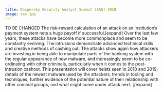 ```yaml
---
title: Kaspersky Security Analyst Summit (SAS) 2018
image: sas.jpg
---
```

TO BE CHANGED The risk-reward calculation of an attack on an institution’s payment system nets a huge payoff if successful.[expand] 
Over the last few years, these attacks have become more commonplace and seem to be constantly evolving. The intrusions demonstrate advanced technical skills and creative methods of cashing out. The attacks show again how attackers are investing in being able to manipulate parts of the banking system with the regular appearance of new malware, and increasingly seem to be co-ordinating with other criminals, particularly when it comes to the post-intrusion cashout. This presentation will cover heists seen in 2018 and 2019, details of the newest malware used by the attackers, trends in tooling and techniques, further evidence of the potential nature of their relationship with other criminal groups, and what might come under attack next.
[/expand]
